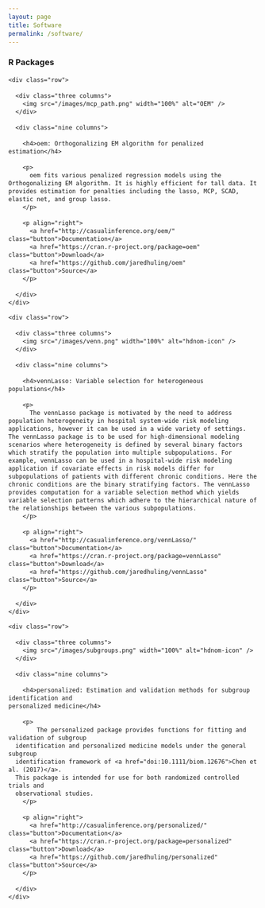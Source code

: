 ```yaml
---
layout: page
title: Software
permalink: /software/
---
```



  <div class="docs-section">
    <h3>R Packages</h3>
  </div>

  <div class="docs-section">

    <div class="row">

      <div class="three columns">
        <img src="/images/mcp_path.png" width="100%" alt="OEM" />
      </div>

      <div class="nine columns">

        <h4>oem: Orthogonalizing EM algorithm for penalized estimation</h4>

        <p>
          oem fits various penalized regression models using the Orthogonalizing EM algorithm. It is highly efficient for tall data. It provides estimation for penalties including the lasso, MCP, SCAD, elastic net, and group lasso.
        </p>

        <p align="right">
          <a href="http://casualinference.org/oem/" class="button">Documentation</a>
          <a href="https://cran.r-project.org/package=oem" class="button">Download</a>
          <a href="https://github.com/jaredhuling/oem" class="button">Source</a>
        </p>

      </div>
    </div>

  </div>
  
  
<div class="docs-section">

    <div class="row">

      <div class="three columns">
        <img src="/images/venn.png" width="100%" alt="hdnom-icon" />
      </div>

      <div class="nine columns">

        <h4>vennLasso: Variable selection for heterogeneous populations</h4>

        <p>
          The vennLasso package is motivated by the need to address population heterogeneity in hospital system-wide risk modeling applications, however it can be used in a wide variety of settings. The vennLasso package is to be used for high-dimensional modeling scenarios where heterogeneity is defined by several binary factors which stratify the population into multiple subpopulations. For example, vennLasso can be used in a hospital-wide risk modeling application if covariate effects in risk models differ for subpopulations of patients with different chronic conditions. Here the chronic conditions are the binary stratifying factors. The vennLasso provides computation for a variable selection method which yields variable selection patterns which adhere to the hierarchical nature of the relationships between the various subpopulations.
        </p>

        <p align="right">
          <a href="http://casualinference.org/vennLasso/" class="button">Documentation</a>
          <a href="https://cran.r-project.org/package=vennLasso" class="button">Download</a>
          <a href="https://github.com/jaredhuling/vennLasso" class="button">Source</a>
        </p>

      </div>
    </div>

  </div>

  <div class="docs-section">

    <div class="row">

      <div class="three columns">
        <img src="/images/subgroups.png" width="100%" alt="hdnom-icon" />
      </div>

      <div class="nine columns">

        <h4>personalized: Estimation and validation methods for subgroup identification and
    personalized medicine</h4>

        <p>
            The personalized package provides functions for fitting and validation of subgroup
      identification and personalized medicine models under the general subgroup
      identification framework of <a href="doi:10.1111/biom.12676">Chen et al. (2017)</a>.
      This package is intended for use for both randomized controlled trials and
      observational studies.
        </p>

        <p align="right">
          <a href="http://casualinference.org/personalized/" class="button">Documentation</a>
          <a href="https://cran.r-project.org/package=personalized" class="button">Download</a>
          <a href="https://github.com/jaredhuling/personalized" class="button">Source</a>
        </p>

      </div>
    </div>

  </div>
  
  <!--
  <div class="docs-section">
    <h3>Misc</h3>
  </div>

  <div class="docs-section">

    <div class="row">

      <div class="three columns">
        <img src="/images/displayall_jcolors.png" width="100%" alt="hdnom-icon" />
      </div>

      <div class="nine columns">

        <h4>jcolors: Colors palettes for R and 'ggplot2' and additional themes for 'ggplot2'</h4>

        <p>
            The jcolors package contains a selection of color palettes and 'ggplot2' themes.
        </p>

        <p align="right">
          <a href="http://casualinference.org/jcolors/" class="button">Documentation</a>
          <a href="https://cran.r-project.org/package=jcolors" class="button">Download</a>
          <a href="https://github.com/jaredhuling/jcolors" class="button">Source</a>
        </p>

      </div>
    </div>

  </div>

  <div class="docs-section">

    <div class="row">

      <div class="three columns">
        <img src="/images/blank_square.png" width="100%" alt="hdnom-icon" />
      </div>

      <div class="nine columns">

        <h4>bigFastlm: Fast linear models for objects from the 'bigmemory' package</h4>

        <p>
            A reimplementation of the fastLm() functionality of 'RcppEigen' for
      big.matrix objects for fast out-of-memory linear model fitting.
        </p>

        <p align="right">
          <a href="http://casualinference.org/bigFastlm/" class="button">Documentation</a>
          <a href="https://cran.r-project.org/package=bigFastlm" class="button">Download</a>
          <a href="https://github.com/jaredhuling/bigFastlm" class="button">Source</a>
        </p>

      </div>
    </div>

  </div>
  
  -->
